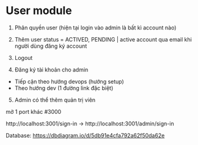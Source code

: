 # User module 

1. Phân quyền user (hiện tại login vào admin là bất kì account nào)

2. Thêm user status = ACTIVED, PENDING | active account qua email khi người dùng đăng ký account 

3. Logout

4. Đăng ký tài khoản cho admin 
- Tiếp cận theo hướng devops  (hướng setup)
- Theo hướng dev (1 đường link đặc biệt)

5. Admin có thể thêm quản trị viên 


mở 1 port khác #3000


http://localhost:3001/sign-in -> http://localhost:3001/admin/sign-in

Database: https://dbdiagram.io/d/5db91e4cfa792a62f50da62e
